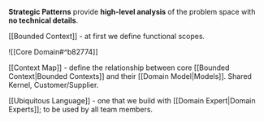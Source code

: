 **Strategic Patterns** provide **high-level analysis** of the problem space with **no technical details**.

[[Bounded Context]] - at first we define functional scopes.

![[Core Domain#^b82774]]

[[Context Map]] - define the relationship between core [[Bounded Context|Bounded Contexts]] and their [[Domain Model|Models]]. Shared Kernel, Customer/Supplier.

[[Ubiquitous Language]] - one that we build with [[Domain Expert|Domain Experts]]; to be used by all team members.
